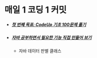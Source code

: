 # 매일 1 코딩 1 커밋
<ul>
  <li><h5> <a href="https://github.com/jysaa5/VioletCheese_Study/tree/master/CodeUp_basics100/src/com/violetCheese/codeUp">첫 번째 목표: CodeUp 기초 100문제 풀기</a> </h5> </li>
  <li> <h5> <a href="https://github.com/jysaa5/VioletCheese_Study/tree/master/FunctionLibrary">자바 공부하면서 필요한 기능 직접 만들어 보기</a> </h5> <ul> <li> <a>자바 데이터 판별 클래스</a> </li> </ul> </li>
</ul>
